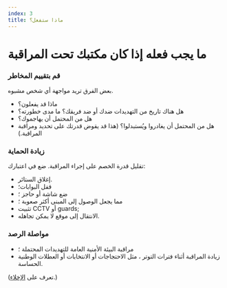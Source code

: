 ```yaml
---
index: 3
title: ماذا ستفعل؟
---
```

# ما يجب فعله إذا كان مكتبك تحت المراقبة

### قم بتقييم المخاطر

بعض الفرق تريد مواجهة أي شخص مشبوه.

*   ماذا قد يفعلون؟
*   هل هناك تاريخ من التهديدات ضدك أو ضد فريقك؟ ما مدى خطورته؟
*   هل من المحتمل أن يهاجموك؟
*   هل من المحتمل أن يغادروا ويُستبدلوا؟ (هذا قد يقوض قدرتك على تحديد ومراقبة المراقبة.)

### زيادة الحماية

تقليل قدرة الخصم على إجراء المراقبة.
ضع في اعتبارك:

*   إغلاق الستائر.
*   قفل البوابات؛
*   ضع شاشة أو حاجز ؛
*   مما يجعل الوصول إلى المبنى أكثر صعوبة ؛
*   تثبيت CCTV أو guards;
*   الانتقال إلى موقع لا يمكن تجاهله.

### مواصلة الرصد

*   مراقبة البيئة الأمنية العامة للتهديدات المحتملة ؛
*   زيادة المراقبة أثناء فترات التوتر ، مثل الاحتجاجات أو الانتخابات أو العطلات الوطنية الحساسة.

(تعرف على [الإخلاء](umbrella://incident-response/evacuation).)